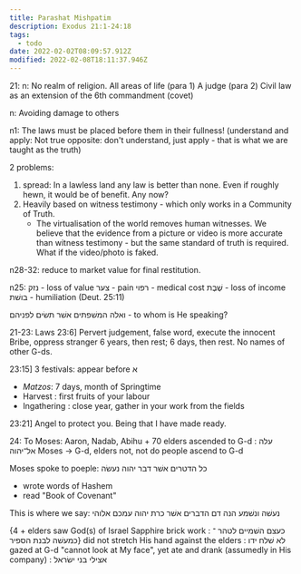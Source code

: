 ```yaml
---
title: Parashat Mishpatim
description: Exodus 21:1-24:18
tags:
  - todo
date: 2022-02-02T08:09:57.912Z
modified: 2022-02-08T18:11:37.946Z
---
```


21:
n: No realm of religion. All areas of life (para 1)
A judge (para 2)
Civil law as an extension of the 6th commandment (covet)

n: Avoiding damage to others

n1: The laws must be placed before them in their fullness!
(understand and apply: Not true
opposite: don't understand, just apply - that is what we are taught as the truth)

2 problems:

1. spread: In a lawless land any law is better than none. Even if roughly hewn, it would be of benefit. Any now?
2. Heavily based on witness testimony - which only works in a Community of Truth.
   - The virtualisation of the world removes human witnesses. We believe that the evidence from a picture or video is more accurate than witness testimony - but the same standard of truth is required. What if the video/photo is faked.

n28-32: reduce to market value for final restitution.

n25:
נזק - loss of value
צער - pain
רפוי - medical cost
שֶׁבֶת - loss of income
בושׁת - humiliation (Deut. 25:11)

ואלה המשׁפתים אשׁר תשׂים לפניהם - to whom is He speaking?

21-23: Laws
23:6]
Pervert judgement, false word, execute the innocent
Bribe, oppress stranger
6 years, then rest; 6 days, then rest.
No names of other G-ds.

23:15] 3 festivals: appear before א

- _Matzos_: 7 days, month of Springtime
- Harvest : first fruits of your labour
- Ingathering : close year, gather in your work from the fields

23:21] Angel to protect you. Being that I have made ready.

24:
To Moses: Aaron, Nadab, Abihu + 70 elders ascended to G-d : עלה אל־יהוה
Moses -> G-d, elders not, not do people ascend to G-d

Moses spoke to poeple: כל הדטרים אשׁר דבר יהוה נעשׂה

- wrote words of Hashem
- read "Book of Covenant"

This is where we say: נעשׁה ונשׁמע
הנה דם הדברים אשׁר כרת יהוה עמכם אלוהי

{4 + elders saw God(s) of Israel
Sapphire brick work : כעצם השׁמיים לטהר ־ כמעשׁה לבנת הספיר}
did not stretch His hand against the elders : לא שׁלח ידו
gazed at G-d "cannot look at My face", yet ate and drank (assumedly in His company) : אצילי בני ישׂראל
